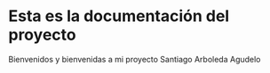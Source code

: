 # Esta es la documentación del proyecto

Bienvenidos y bienvenidas a mi proyecto 
Santiago Arboleda Agudelo